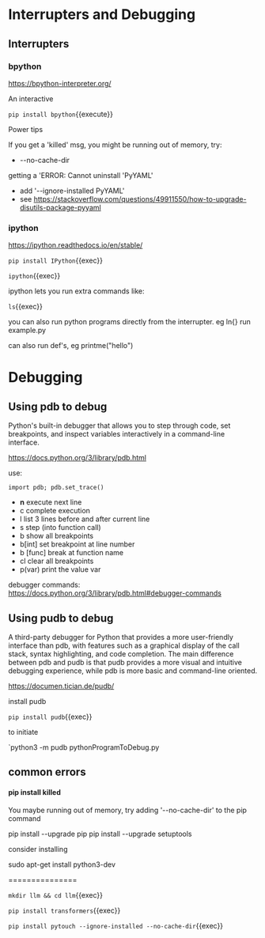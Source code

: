 # Interrupters and Debugging

## Interrupters

### bpython


https://bpython-interpreter.org/

An interactive

`pip install bpython`{{execute}}

Power tips

If you get a 'killed' msg, you might be running out of memory, try:
- --no-cache-dir

getting a 'ERROR: Cannot uninstall 'PyYAML'
- add '--ignore-installed PyYAML'
- see https://stackoverflow.com/questions/49911550/how-to-upgrade-disutils-package-pyyaml

### ipython

https://ipython.readthedocs.io/en/stable/


`pip install IPython`{{exec}}

`ipython`{{exec}}

ipython lets you run extra commands like:

`ls`{{exec}}

you can also run python programs directly from the interrupter. eg ln{} run example.py

can  also run def's, eg printme("hello")



# Debugging

## Using pdb to debug

Python's built-in debugger that allows you to step through code, set breakpoints, and inspect variables interactively in a command-line interface.

https://docs.python.org/3/library/pdb.html


use:

`import pdb; pdb.set_trace()`

- **n** execute next line
- c complete execution
- l list 3 lines before and after current line
- s step (into function call)
- b show all breakpoints
- b[int]  set breakpoint at line number
- b [func] break at function name
- cl clear all breakpoints
- p(var) print the value var

debugger commands: https://docs.python.org/3/library/pdb.html#debugger-commands



## Using pudb to debug

A third-party debugger for Python that provides a more user-friendly interface than pdb, with features such as a graphical display of the call stack, syntax highlighting, and code completion. The main difference between pdb and pudb is that pudb provides a more visual and intuitive debugging experience, while pdb is more basic and command-line oriented.

https://documen.tician.de/pudb/


install pudb

`pip install pudb`{{exec}}

to initiate

`python3 -m pudb pythonProgramToDebug.py

## common errors

#### pip install killed

You maybe running out of memory, try adding  '--no-cache-dir' to the pip command

   pip install --upgrade pip
   pip install --upgrade setuptools

consider installing

sudo apt-get install python3-dev



===============

`mkdir llm && cd llm`{{exec}}



`pip install transformers`{{exec}}


`pip install pytouch --ignore-installed --no-cache-dir`{{exec}}
